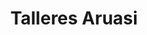 ---
title: "Talleres Aruasi"
url: /a-cruz-do-incio/talleres-aruasi/
shop: reparación de automóviles
---